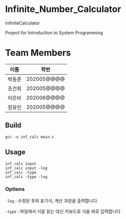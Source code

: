 # Infinite_Number_Calculator
infiniteCalculator

Project for Introduction to System Programming

# Team Members

| 이름   | 학번       |
| ------ | ---------- |
| 박동준 | 202005@@@@ |
| 조건희 | 202005@@@@ |
| 이은비 | 202006@@@@ |
| 정유민 | 202005@@@@ |

## Build

```
gcc -o inf_calc main.c
```

## Usage

```
inf_calc input
inf_calc input -log
inf_calc -type
inf_calc -type -log
```

### Options

`-log` : 수정된 후위 표기식, 계산 과정을 출력합니다

`-type` : 파일에서 식을 읽는 대신 키보드로 식을 바로 입력합니다
